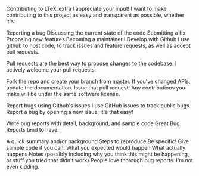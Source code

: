 Contributing to LTeX_extra
I appreciate your input! I want to make contributing to this project as easy and transparent as possible, whether it's:

Reporting a bug
Discussing the current state of the code
Submitting a fix
Proposing new features
Becoming a maintainer
I Develop with Github
I use github to host code, to track issues and feature requests, as well as accept pull requests.

Pull requests are the best way to propose changes to the codebase. I actively welcome your pull requests:

Fork the repo and create your branch from master.
If you've changed APIs, update the documentation.
Issue that pull request!
Any contributions you make will be under the same software license.


Report bugs using Github's issues
I use GitHub issues to track public bugs. Report a bug by opening a new issue; it's that easy!

Write bug reports with detail, background, and sample code
Great Bug Reports tend to have:

A quick summary and/or background
Steps to reproduce
Be specific!
Give sample code if you can.
What you expected would happen
What actually happens
Notes (possibly including why you think this might be happening, or stuff you tried that didn't work)
People love thorough bug reports. I'm not even kidding.
